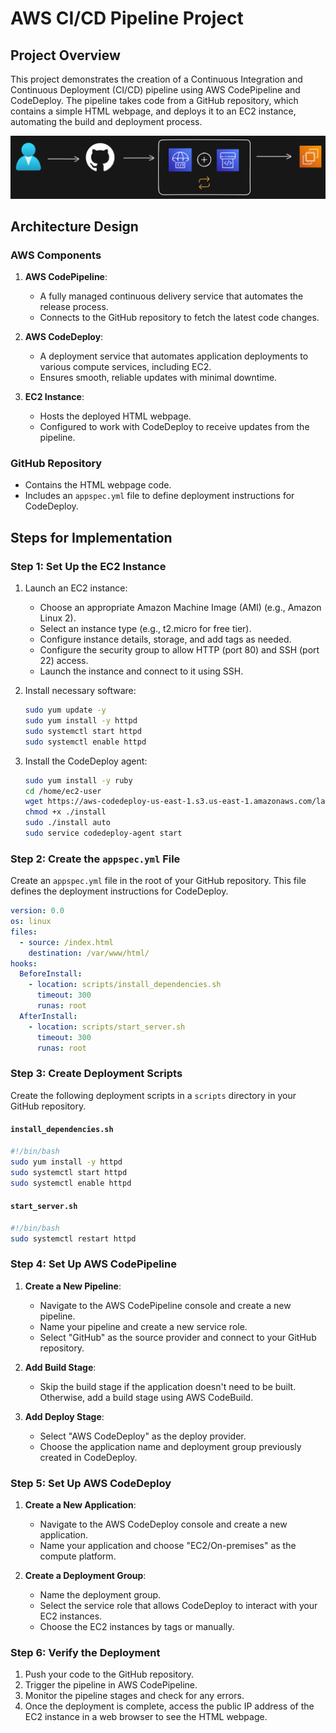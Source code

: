# AWS CI/CD Pipeline Project

## Project Overview

This project demonstrates the creation of a Continuous Integration and Continuous Deployment (CI/CD) pipeline using AWS CodePipeline and CodeDeploy. The pipeline takes code from a GitHub repository, which contains a simple HTML webpage, and deploys it to an EC2 instance, automating the build and deployment process.

<img src="https://github.com/Harsh971/AWS-Projects/blob/main/AWS%20EC2/CICD%202/architecture.png"></img>

## Architecture Design

### AWS Components

1. **AWS CodePipeline**:
   - A fully managed continuous delivery service that automates the release process.
   - Connects to the GitHub repository to fetch the latest code changes.

2. **AWS CodeDeploy**:
   - A deployment service that automates application deployments to various compute services, including EC2.
   - Ensures smooth, reliable updates with minimal downtime.

3. **EC2 Instance**:
   - Hosts the deployed HTML webpage.
   - Configured to work with CodeDeploy to receive updates from the pipeline.

### GitHub Repository

- Contains the HTML webpage code.
- Includes an `appspec.yml` file to define deployment instructions for CodeDeploy.

## Steps for Implementation

### Step 1: Set Up the EC2 Instance

1. Launch an EC2 instance:
   - Choose an appropriate Amazon Machine Image (AMI) (e.g., Amazon Linux 2).
   - Select an instance type (e.g., t2.micro for free tier).
   - Configure instance details, storage, and add tags as needed.
   - Configure the security group to allow HTTP (port 80) and SSH (port 22) access.
   - Launch the instance and connect to it using SSH.

2. Install necessary software:
   ```sh
   sudo yum update -y
   sudo yum install -y httpd
   sudo systemctl start httpd
   sudo systemctl enable httpd
   ```

3. Install the CodeDeploy agent:
   ```sh
   sudo yum install -y ruby
   cd /home/ec2-user
   wget https://aws-codedeploy-us-east-1.s3.us-east-1.amazonaws.com/latest/install
   chmod +x ./install
   sudo ./install auto
   sudo service codedeploy-agent start
   ```

### Step 2: Create the `appspec.yml` File

Create an `appspec.yml` file in the root of your GitHub repository. This file defines the deployment instructions for CodeDeploy.

```yaml
version: 0.0
os: linux
files:
  - source: /index.html
    destination: /var/www/html/
hooks:
  BeforeInstall:
    - location: scripts/install_dependencies.sh
      timeout: 300
      runas: root
  AfterInstall:
    - location: scripts/start_server.sh
      timeout: 300
      runas: root
```

### Step 3: Create Deployment Scripts

Create the following deployment scripts in a `scripts` directory in your GitHub repository.

#### `install_dependencies.sh`

```sh
#!/bin/bash
sudo yum install -y httpd
sudo systemctl start httpd
sudo systemctl enable httpd
```

#### `start_server.sh`

```sh
#!/bin/bash
sudo systemctl restart httpd
```

### Step 4: Set Up AWS CodePipeline

1. **Create a New Pipeline**:
   - Navigate to the AWS CodePipeline console and create a new pipeline.
   - Name your pipeline and create a new service role.
   - Select "GitHub" as the source provider and connect to your GitHub repository.

2. **Add Build Stage**:
   - Skip the build stage if the application doesn't need to be built. Otherwise, add a build stage using AWS CodeBuild.

3. **Add Deploy Stage**:
   - Select "AWS CodeDeploy" as the deploy provider.
   - Choose the application name and deployment group previously created in CodeDeploy.

### Step 5: Set Up AWS CodeDeploy

1. **Create a New Application**:
   - Navigate to the AWS CodeDeploy console and create a new application.
   - Name your application and choose "EC2/On-premises" as the compute platform.

2. **Create a Deployment Group**:
   - Name the deployment group.
   - Select the service role that allows CodeDeploy to interact with your EC2 instances.
   - Choose the EC2 instances by tags or manually.

### Step 6: Verify the Deployment

1. Push your code to the GitHub repository.
2. Trigger the pipeline in AWS CodePipeline.
3. Monitor the pipeline stages and check for any errors.
4. Once the deployment is complete, access the public IP address of the EC2 instance in a web browser to see the HTML webpage.

